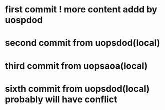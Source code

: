 # first commit ! more content addd by uospdod
# second commit from uopsdod(local)
# third commit from uopsaoa(local)
# sixth commit from uopsdod(local) probably will have conflict
